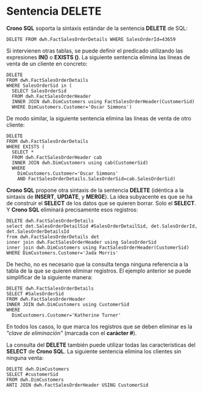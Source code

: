 ﻿---
sidebarDepth: 2
---

# Sentencia DELETE

**Crono SQL** soporta la sintaxis estándar de la sentencia **DELETE** de SQL:

``` CronoSqlSample
DELETE FROM dwh.FactSalesOrderDetails WHERE SalesOrderId=43659
```


Si intervienen otras tablas, se puede definir el predicado utilizando las expresiones **IN()** o **EXISTS ()**. La siguiente sentencia elimina las líneas de venta de un cliente en concreto:

``` CronoSqlSample
DELETE 
FROM dwh.FactSalesOrderDetails
WHERE SalesOrderSid in (
  SELECT SalesOrderSid
  FROM dwh.FactSalesOrderHeader
  INNER JOIN dwh.DimCustomers using FactSalesOrderHeader(CustomerSid)
  WHERE DimCustomers.Customer='Oscar Simmons')
```


De modo similar, la siguiente sentencia elimina las líneas de venta de otro cliente:

``` CronoSqlSample
DELETE 
FROM dwh.FactSalesOrderDetails 
WHERE EXISTS (
  SELECT *  
  FROM dwh.FactSalesOrderHeader cab
  INNER JOIN dwh.DimCustomers using cab(CustomerSid)
  WHERE
    DimCustomers.Customer='Oscar Simmons'
    AND FactSalesOrderDetails.SalesOrderSid=cab.SalesOrderSid)
```


**Crono SQL** propone otra sintaxis de la sentencia **DELETE** (idéntica a la sintaxis de **INSERT**, **UPDATE**, y **MERGE**). La idea subyacente es que se ha  de construir el **SELECT** de los datos que se quieren borrar. Solo el **SELECT**. Y **Crono SQL** eliminará precisamente esos registros:

``` CronoSqlSample
DELETE dwh.FactSalesOrderDetails
select det.SalesOrderDetailSid #SalesOrderDetailSid, det.SalesOrderId, det.SalesOrderDetailsId
from dwh.FactSalesOrderDetails det
inner join dwh.FactSalesOrderHeader using SalesOrderSid
inner join dwh.DimCustomers using FactSalesOrderHeader(CustomerSid)
WHERE DimCustomers.Customer='Jada Morris'
```


De hecho, no es necesario que la consulta tenga ninguna referencia a la tabla de la que se quieren eliminar registros. El ejemplo anterior se puede simplificar de la siguiente manera:

``` CronoSqlSample
DELETE dwh.FactSalesOrderDetails 	
SELECT #SalesOrderSid 
FROM dwh.FactSalesOrderHeader 
INNER JOIN dwh.DimCustomers using CustomerSid
WHERE
  DimCustomers.Customer='Katherine Turner'
```


En todos los casos, lo que marca los registros que se deben eliminar es la *"clave de eliminación"* (marcada con el **carácter #**).

La consulta del **DELETE** también puede utilizar todas las características del **SELECT** de **Crono SQL**. La siguiente sentencia elimina los clientes sin ninguna venta:

``` CronoSqlSample
DELETE dwh.DimCustomers
SELECT #customerSid
FROM dwh.DimCustomers
ANTI JOIN dwh.FactSalesOrderHeader USING CustomerSid
```


